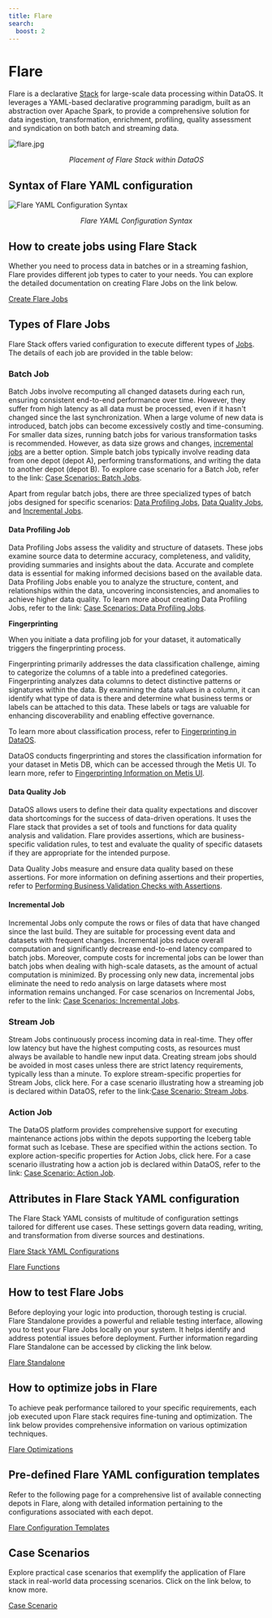```yaml
---
title: Flare
search:
  boost: 2
---
```


# Flare

Flare is a declarative [Stack](/resources/stacks) for large-scale data processing within DataOS. It leverages a YAML-based declarative programming paradigm, built as an abstraction over Apache Spark, to provide a comprehensive solution for data ingestion, transformation, enrichment, profiling, quality assessment and syndication on both batch and streaming data.


![flare.jpg](/resources/stacks/flare/flare_overview.png)

<center><i>Placement of Flare Stack within DataOS</i>
</center>

## Syntax of Flare YAML configuration

![Flare YAML Configuration Syntax](/resources/stacks/flare/flare_syntax.png)
<center><i>Flare YAML Configuration Syntax</i></center>

## How to create jobs using Flare Stack

Whether you need to process data in batches or in a streaming fashion, Flare provides different job types to cater to your needs. You can explore the detailed documentation on creating Flare Jobs on the link below.

[Create Flare Jobs](/resources/stacks/flare/creating_flare_jobs)

## Types of Flare Jobs

Flare Stack offers varied configuration to execute different types of [Jobs](/resources/workflow#configure-the-job-specific-section). The details of each job are provided in the table below:

### **Batch Job**

Batch Jobs involve recomputing all changed datasets during each run, ensuring consistent end-to-end performance over time. However, they suffer from high latency as all data must be processed, even if it hasn't changed since the last synchronization. When a large volume of new data is introduced, batch jobs can become excessively costly and time-consuming. For smaller data sizes, running batch jobs for various transformation tasks is recommended. However, as data size grows and changes, [incremental jobs](#incremental-job) are a better option. Simple batch jobs typically involve reading data from one depot (depot A), performing transformations, and writing the data to another depot (depot B). To explore case scenario for a Batch Job, refer to the link: [Case Scenarios: Batch Jobs](/resources/stacks/flare/case_scenario#batch-jobs).

Apart from regular batch jobs, there are three specialized types of batch jobs designed for specific scenarios: [Data Profiling Jobs](#data-profiling-job), [Data Quality Jobs](#data-quality-job), and [Incremental Jobs](#incremental-job).

#### **Data Profiling Job**

Data Profiling Jobs assess the validity and structure of datasets. These jobs examine source data to determine accuracy, completeness, and validity, providing summaries and insights about the data. Accurate and complete data is essential for making informed decisions based on the available data. Data Profiling Jobs enable you to analyze the structure, content, and relationships within the data, uncovering inconsistencies, and anomalies to achieve higher data quality.
To learn more about creating Data Profiling Jobs, refer to the link: [Case Scenarios: Data Profiling Jobs](/resources/stacks/flare/case_scenario#data-profiling-job).

**Fingerprinting**

When you initiate a data profiling job for your dataset, it automatically triggers the fingerprinting process.

Fingerprinting primarily addresses the data classification challenge, aiming to categorize the columns of a table into a predefined categories. Fingerprinting analyzes data columns to detect distinctive patterns or signatures within the data. By examining the data values in a column, it can identify what type of data is there and determine what business terms or labels can be attached to this data. These labels or tags are valuable for enhancing discoverability and enabling effective governance.

To learn more about classification process, refer to [Fingerprinting in DataOS](/resources/stacks/flare/case_scenario/fingerprinting).

DataOS conducts fingerprinting and stores the classification information for your dataset in Metis DB, which can be accessed through the Metis UI. To learn more, refer to [Fingerprinting Information on Metis UI](/interfaces/metis/navigating_metis_ui_how_to_guide/#how-to-get-fingerprinting-information).

#### **Data Quality Job**

DataOS allows users to define their data quality expectations and discover data shortcomings for the success of data-driven operations. It uses the Flare stack that provides a set of tools and functions for data quality analysis and validation. Flare provides assertions, which are business-specific validation rules, to test and evaluate the quality of specific datasets if they are appropriate for the intended purpose.

Data Quality Jobs measure and ensure data quality based on these assertions. For more information on defining assertions and their properties, refer to [Performing Business Validation Checks with Assertions](/resources/stacks/flare/assertions_case_scenario).

#### **Incremental Job**

Incremental Jobs only compute the rows or files of data that have changed since the last build. They are suitable for processing event data and datasets with frequent changes. Incremental jobs reduce overall computation and significantly decrease end-to-end latency compared to batch jobs. Moreover, compute costs for incremental jobs can be lower than batch jobs when dealing with high-scale datasets, as the amount of actual computation is minimized. By processing only new data, incremental jobs eliminate the need to redo analysis on large datasets where most information remains unchanged. For case scenarios on Incremental Jobs, refer to the link: [Case Scenarios: Incremental Jobs](/resources/stacks/flare/case_scenario#incremental-jobs).

### **Stream Job**

Stream Jobs continuously process incoming data in real-time. They offer low latency but have the highest computing costs, as resources must always be available to handle new input data. Creating stream jobs should be avoided in most cases unless there are strict latency requirements, typically less than a minute. To explore stream-specific properties for Stream Jobs, click here. For a case scenario illustrating how a streaming job is declared within DataOS, refer to the link:[Case Scenario: Stream Jobs](/resources/stacks/flare/case_scenario#stream-jobs).

### **Action Job**

The DataOS platform provides comprehensive support for executing maintenance actions jobs within the depots supporting the Iceberg table format such as Icebase. These are specified within the actions section. To explore action-specific properties for Action Jobs, click here. For a case scenario illustrating how a action job is declared within DataOS, refer to the link: [Case Scenario: Action Job](/resources/stacks/flare/case_scenario#flare-actions).

<!-- | Flare Job Type  | Description                                                                                                            |
|-----------------|------------------------------------------------------------------------------------------------------------------------|
| [Batch Job](/resources/stacks/flare/job_types#batch-job)       | Recomputes all changed datasets on each run, providing consistent performance. Has high latency and is suitable for smaller data sizes.                                              |
| [Data Profiling Job](/resources/stacks/flare/job_types#data-profiling-job) | Assesses data quality and structure, examining source data for accuracy, completeness, and validity.                    |
| [Data Quality Job](/resources/stacks/flare/job_types#data-quality-job) | Evaluates data quality based on business-specific validation rules (assertions).                                                      |
| [Incremental Job](/resources/stacks/flare/job_types#incremental-job) | Computes only the changed rows or files of data since the last build, reducing overall computation and latency.        |
| [Stream Job](/resources/stacks/flare/job_types#stream-job)      | Processes new data continuously with low latency, but incurs high computing costs and requires constant resource availability. |
| [Action Job](/resources/stacks/flare/job_types#action-job)      | Performs maintenance actions on data stored in Iceberg format in any depot (including Icebase) | -->

<!-- Further information regarding Flare Jobs can be accessed [here](/resources/stacks/flare/job_types) -->



## Attributes in Flare Stack YAML configuration

The Flare Stack YAML consists of multitude of configuration settings tailored for different use cases. These settings govern data reading, writing, and transformation from diverse sources and destinations. 

[Flare Stack YAML Configurations](/resources/stacks/flare/configurations)

[Flare Functions](/resources/stacks/flare/functions)

## How to test Flare Jobs

Before deploying your logic into production, thorough testing is crucial. Flare Standalone provides a powerful and reliable testing interface, allowing you to test your Flare Jobs locally on your system. It helps identify and address potential issues before deployment. Further information regarding Flare Standalone can be accessed by clicking the link below.

[Flare Standalone](/resources/stacks/flare/standalone)

## How to optimize jobs in Flare

To achieve peak performance tailored to your specific requirements, each job executed upon Flare stack requires fine-tuning and optimization. The link below provides comprehensive information on various optimization techniques.

[Flare Optimizations](/resources/stacks/flare/optimizations)

## Pre-defined Flare YAML configuration templates

Refer to the following page for a comprehensive list of available connecting depots in Flare, along with detailed information pertaining to the configurations associated with each depot. 

[Flare Configuration Templates](/resources/stacks/flare/configuration_templates)

## Case Scenarios

Explore practical case scenarios that exemplify the application of Flare stack in real-world data processing scenarios. Click on the link below, to know more.

[Case Scenario](/resources/stacks/flare/case_scenario)